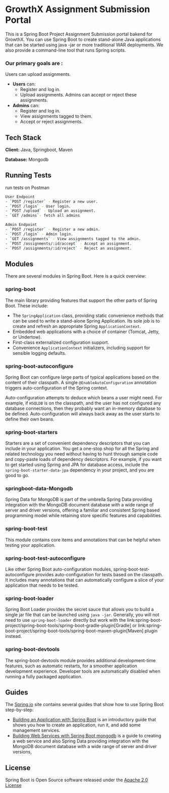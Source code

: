 
# GrowthX Assignment Submission Portal

This is a Spring Boot Project Assignment Submission portal bakend for GrowthX. You can use Spring Boot to create stand-alone Java applications that can be started using java -jar or more traditional WAR deployments. We also provide a command-line tool that runs Spring scripts.

### Our primary goals are :
Users can upload assignments.
- **Users** can:
    - Register and log in.
    - Upload assignments.
Admins can accept or reject these assignments.
- **Admins** can:
    - Register and log in.
    - View assignments tagged to them.
    - Accept or reject assignments.

## Tech Stack

**Client:** Java, Springboot, Maven

**Database:** Mongodb


## Running Tests

run tests on Postman 

```bash
User Endpoint 
- `POST /register` - Register a new user.
- `POST /login` - User login.
- `POST /upload` - Upload an assignment.
- `GET /admins`- fetch all admins

Admin Endpoint
- `POST /register` - Register a new admin.
- `POST /login` - Admin login.
- `GET /assignments` - View assignments tagged to the admin.
- `POST /assignments/:id/accept` - Accept an assignment.
- `POST /assignments/:id/reject` - Reject an assignment.
```


## Modules

There are several modules in Spring Boot. Here is a quick overview:



### spring-boot

The main library providing features that support the other parts of Spring Boot. These include:

* The `SpringApplication` class, providing static convenience methods that can be used to write a stand-alone Spring Application.
  Its sole job is to create and refresh an appropriate Spring `ApplicationContext`.
* Embedded web applications with a choice of container (Tomcat, Jetty, or Undertow).
* First-class externalized configuration support.
* Convenience `ApplicationContext` initializers, including support for sensible logging defaults.



### spring-boot-autoconfigure

Spring Boot can configure large parts of typical applications based on the content of their classpath.
A single `@EnableAutoConfiguration` annotation triggers auto-configuration of the Spring context.

Auto-configuration attempts to deduce which beans a user might need. For example, if `HSQLDB` is on the classpath, and the user has not configured any database connections, then they probably want an in-memory database to be defined.
Auto-configuration will always back away as the user starts to define their own beans.



### spring-boot-starters

Starters are a set of convenient dependency descriptors that you can include in your application.
You get a one-stop shop for all the Spring and related technology you need without having to hunt through sample code and copy-paste loads of dependency descriptors.
For example, if you want to get started using Spring and JPA for database access, include the `spring-boot-starter-data-jpa` dependency in your project, and you are good to go.


### springboot-data-Mongodb

Spring Data for MongoDB is part of the umbrella Spring Data providing integration with the MongoDB document database with a wide range of server and driver versions, offering a familiar and consistent Spring based programming model while retaining store specific features and capabilities.



### spring-boot-test

This module contains core items and annotations that can be helpful when testing your application.



### spring-boot-test-autoconfigure

Like other Spring Boot auto-configuration modules, spring-boot-test-autoconfigure provides auto-configuration for tests based on the classpath.
It includes many annotations that can automatically configure a slice of your application that needs to be tested.



### spring-boot-loader

Spring Boot Loader provides the secret sauce that allows you to build a single jar file that can be launched using `java -jar`.
Generally, you will not need to use `spring-boot-loader` directly but work with the link:spring-boot-project/spring-boot-tools/spring-boot-gradle-plugin[Gradle] or link:spring-boot-project/spring-boot-tools/spring-boot-maven-plugin[Maven] plugin instead.



### spring-boot-devtools

The spring-boot-devtools module provides additional development-time features, such as automatic restarts, for a smoother application development experience.
Developer tools are automatically disabled when running a fully packaged application.


## Guides

The [Spring.io](https://spring.io) site contains several guides that show how to use Spring Boot step-by-step:

* [Building an Application with Spring Boot](https://spring.io/guides/gs/spring-boot) is an introductory guide that shows you how to create an application, run it, and add some management services.
* [Building Web Services with Spring Boot mongodb](https://spring.io/projects/spring-data-mongodb) is a guide to creating a web service and also Spring Data providing integration with the MongoDB document database with a wide range of server and driver versions,

## License

Spring Boot is Open Source software released under the [Apache 2.0 License](https://www.apache.org/licenses/LICENSE-2.0.html)